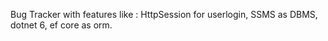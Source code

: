Bug Tracker with features like :
HttpSession for userlogin,
SSMS as DBMS,
dotnet 6,
ef core as orm.
